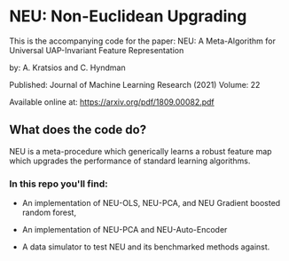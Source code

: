 # NEU: Non-Euclidean Upgrading

This is the accompanying code for the paper: 
NEU: A Meta-Algorithm for Universal UAP-Invariant Feature Representation

by: A. Kratsios and C. Hyndman

Published: Journal of Machine Learning Research (2021)
Volume: 22

Available online at:
https://arxiv.org/pdf/1809.00082.pdf



## What does the code do?

NEU is a meta-procedure which generically learns a robust feature map which upgrades the performance of standard learning algorithms.  

### In this repo you'll find:
- An implementation of NEU-OLS, NEU-PCA, and NEU Gradient boosted random forest,
- An implementation of NEU-PCA and NEU-Auto-Encoder

- A data simulator to test NEU and its benchmarked methods against.
